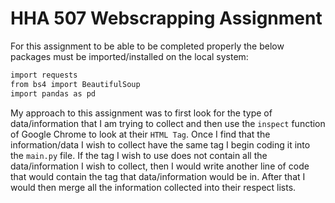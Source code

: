 # HHA 507 Webscrapping Assignment 

For this assignment to be able to be completed properly the below packages must be imported/installed on the local system: 
```sh 
import requests
from bs4 import BeautifulSoup
import pandas as pd
```
My approach to this assignment was to first look for the type of data/information that I am trying to collect and then use the ``` inspect ``` function of Google Chrome to look at their ```HTML Tag```. Once I find that the information/data I wish to collect have the same tag I begin coding it into the ```main.py``` file. If the tag I wish to use does not contain all the data/information I wish to collect, then I would write another line of code that would contain the tag that data/information would be in. After that I would then merge all the information collected into their respect lists. 